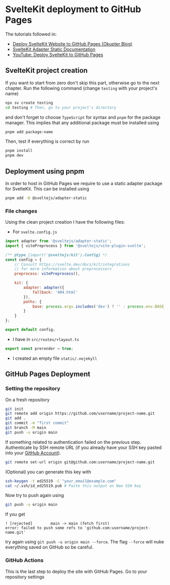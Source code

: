 # SvelteKit deployment to GitHub Pages

The tutorials followed in:

- [Deploy SvelteKit Website to GitHub Pages (Okupter Blog)](https://www.okupter.com/blog/deploy-sveltekit-website-to-github-pages)
- [SvelteKit Adapter Static Documentation](https://svelte.dev/docs/kit/adapter-static)
- [YouTube: Deploy SvelteKit to GitHub Pages](https://www.youtube.com/watch?v=Fw0tbaaGvII)

## SvelteKit project creation
If you want to start from zero don't skip this part, otherwise go to the next chapter. Run the following command (change `testing` with your project's name)
```bash
npx sv create testing
cd testing # Then, go to your project's directory
```
and don't forget to choose `TypeScript` for syntax and `pnpm` for the package manager. This implies that any additional package must be installed using
```bash
pnpm add package-name
```
Then, test if everything is correct by run
```bash
pnpm install
pnpm dev
```

## Deployment using pnpm

In order to host in GitHub Pages we require to use a static adapter package for SvelteKit. This can be installed using
```bash
pnpm add -D @sveltejs/adapter-static
```

### File changes

Using the clean project creation I have the following files:
- For `svelte.config.js`
```js
import adapter from '@sveltejs/adapter-static';
import { vitePreprocess } from '@sveltejs/vite-plugin-svelte';

/** @type {import('@sveltejs/kit').Config} */
const config = {
	// Consult https://svelte.dev/docs/kit/integrations
	// for more information about preprocessors
	preprocess: vitePreprocess(),

	kit: {
		adapter: adapter({
			fallback: '404.html'
		}),
		paths: {
			base: process.argv.includes('dev') ? '' : process.env.BASE_PATH
		}
	}
};

export default config;
```
- I have in `src/routes/+layout.ts`
```ts
export const prerender = true;
```
- I created an empty file `static/.nojekyll`

## GitHub Pages Deployment

### Setting the repository
On a fresh repository
```bash
git init
git remote add origin https://github.com/username/project-name.git
git add .
git commit -m "first commit"
git branch -M main
git push -u origin main
```

If something related to authentication failed on the previous step. Authenticate by SSH remote URL (if you already have your SSH key pasted into your [GitHub Account](https://github.com/settings/keys)).
```bash
git remote set-url origin git@github.com:username/project-name.git
```
(Optional) you can generate this key with
```bash
ssh-keygen -t ed25519 -C "your_email@example.com"
cat ~/.ssh/id_ed25519.pub # Paste this output on New SSH key
```
Now try to push again using
```bash
git push -u origin main
```
If you get
```
! [rejected]        main -> main (fetch first)
error: failed to push some refs to 'github.com:username/project-name.git'
```
try again using `git push -u origin main --force`. The flag `--force` will nuke everything saved on GitHub so be careful.

### GitHub Actions

This is the last step to deploy the site with GitHub Pages. Go to your repository settings